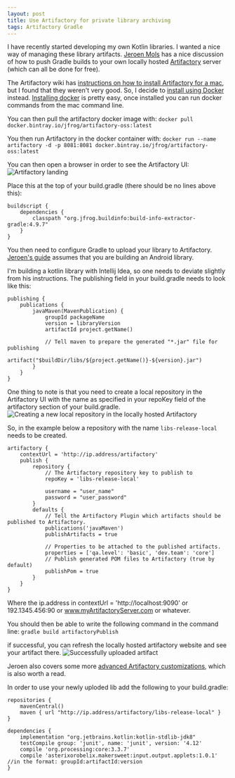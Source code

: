 ```yaml
---
layout: post
title: Use Artifactory for private library archiving
tags: Artifactory Gradle
---
```

I have recently started developing my own Kotlin libraries. I wanted a nice way of managing these library artifacts. [Jeroen Mols](https://jeroenmols.com/blog/2015/08/06/artifactory/) has a nice discussion of how to push Gradle builds to your own locally hosted [Artifactory](https://jfrog.com/artifactory/) server (which can all be done for free).

The Artifactory wiki has [instructions on how to install Artifactory for a mac](https://www.jfrog.com/confluence/display/RTF/Installing+on+Linux+Solaris+or+Mac+OS), but I found that they weren't very good. So, I decide to [install using Docker](https://www.jfrog.com/confluence/display/RTF/Installing+with+Docker) instead. [Installing docker](https://docs.docker.com/v17.12/docker-for-mac/install/#install-and-run-docker-for-mac) is pretty easy, once installed you can run docker commands from the mac command line.

You can then pull the artifactory docker image with: ```docker pull docker.bintray.io/jfrog/artifactory-oss:latest```

You then run Artifactory in the docker container with: ```docker run --name artifactory -d -p 8081:8081 docker.bintray.io/jfrog/artifactory-oss:latest```

You can then open a browser in order to see the Artifactory UI:
![Artifactory landing](https://drive.google.com/uc?export=view&id=1kqDzIwtvb6AWZOt7FZ4m9Zm9QEaqxEP6)

Place this at the top of your build.gradle (there should be no lines above this):
```
buildscript {
    dependencies {
        classpath "org.jfrog.buildinfo:build-info-extractor-gradle:4.9.7"
    }
}
```

You then need to configure Gradle to upload your library to Artifactory. [Jeroen's guide](https://jeroenmols.com/blog/2015/08/06/artifactory/) assumes that you are building an Android library.

I'm building a kotlin library with Intellij Idea, so one needs to deviate slightly from his instructions.
The publishing field in your build.gradle needs to look like this:

```
publishing {
    publications {
        javaMaven(MavenPublication) {
            groupId packageName
            version = libraryVersion
            artifactId project.getName()

            // Tell maven to prepare the generated "*.jar" file for publishing
            artifact("$buildDir/libs/${project.getName()}-${version}.jar")
        }
    }
}
```

One thing to note is that you need to create a local repository in the Artifactory UI with the name as specified in your repoKey field of the artifactory section of your build.gradle.
![Creating a new local repository in the locally hosted Artifactory](https://drive.google.com/uc?export=view&id=1cSoNgduatnlc7028ViF8DVu2Hy7_QjqA)

So, in the example below a repository with the name ```libs-release-local``` needs to be created.

```
artifactory {
    contextUrl = 'http://ip.address/artifactory'
    publish {
        repository {
            // The Artifactory repository key to publish to
            repoKey = 'libs-release-local'

            username = "user_name"
            password = "user_password"
        }
        defaults {
            // Tell the Artifactory Plugin which artifacts should be published to Artifactory.
            publications('javaMaven')
            publishArtifacts = true

            // Properties to be attached to the published artifacts.
            properties = ['qa.level': 'basic', 'dev.team': 'core']
            // Publish generated POM files to Artifactory (true by default)
            publishPom = true
        }
    }
}
```
Where the ip.address in contextUrl = 'http://localhost:9090' or 192.1345.456:90 or www.myArtifactoryServer.com or whatever.

You should then be able to write the following command in the command line:
``` gradle build artifactoryPublish ```

if successful, you can refresh the locally hosted artifactory website and see your artifact there.
![Successfully uploaded artifact](https://drive.google.com/uc?export=view&id=13ncc45M5T9OgbBnBgPJTQkuM_Bs8A4pl)

Jeroen also covers some more [advanced Artifactory customizations](https://jeroenmols.com/blog/2015/08/13/artifactory2/), which is also worth a read.

In order to use your newly uploded lib add the following to your build.gradle:

```
repositories {
    mavenCentral()
    maven { url "http://ip.address/artifactory/libs-release-local" }
}

dependencies {
    implementation "org.jetbrains.kotlin:kotlin-stdlib-jdk8"
    testCompile group: 'junit', name: 'junit', version: '4.12'
    compile 'org.processing:core:3.3.7'
    compile 'asterixorobelix.makersweet:input.output.applets:1.0.1' //in the format: groupId:artifactId:version
}
```